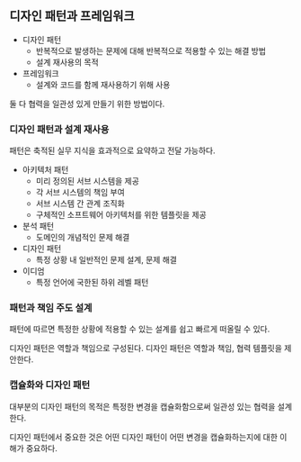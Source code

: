 ## 디자인 패턴과 프레임워크

- 디자인 패턴
  - 반복적으로 발생하는 문제에 대해 반복적으로 적용할 수 있는 해결 방법
  - 설계 재사용의 목적
- 프레임워크
  - 설계와 코드를 함께 재사용하기 위해 사용

둘 다 협력을 일관성 있게 만들기 위한 방법이다.

### 디자인 패턴과 설계 재사용

패턴은 축적된 실무 지식을 효과적으로 요약하고 전달 가능하다.

- 아키텍처 패턴
  - 미리 정의된 서브 시스템을 제공
  - 각 서브 시스템의 책임 부여
  - 서브 시스템 간 관계 조직화
  - 구체적인 소프트웨어 아키텍처를 위한 템플릿을 제공
- 분석 패턴
  - 도메인의 개념적인 문제 해결
- 디자인 패턴
  - 특정 상황 내 일반적인 문제 설계, 문제 해결
- 이디엄
  - 특정 언어에 국한된 하위 레벨 패턴

### 패턴과 책임 주도 설계

패턴에 따르면 특정한 상황에 적용할 수 있는 설계를 쉽고 빠르게 떠올릴 수 있다.

디자인 패턴은 역할과 책임으로 구성된다. 디자인 패턴은 역할과 책임, 협력 템플릿을 제안한다.

### 캡슐화와 디자인 패턴

대부분의 디자인 패턴의 목적은 특정한 변경을 캡슐화함으로써 일관성 있는 협력을 설계한다.

디자인 패턴에서 중요한 것은 어떤 디자인 패턴이 어떤 변경을 캡슐화하는지에 대한 이해가 중요하다.
